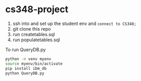 # cs348-project

1. ssh into and set up the student env and ``connect to CS348;``
2. git clone this repo
3. run createtables.sql
4. run populatetables.sql


To run QueryDB.py

```bash
python -m venv myenv
source myenv/bin/activate
pip install ibm_db
python QueryDB.py
```

